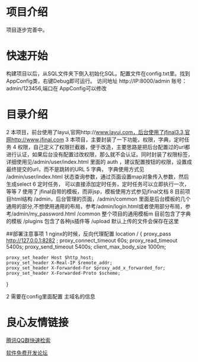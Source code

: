 # 项目介绍
项目逐步完善中。
# 快速开始
构建项目以后，从SQL文件夹下倒入初始化SQL。配置文件在config.txt里。找到AppConfig类，右键Debug即可运行。
访问地址 http://IP:8000/admin  账号：admin/123456,端口在 AppConfig可以修改

# 目录介绍
2 本项目，前台使用了layui,官网http://www.layui.com，后台使用了jfinal3.3,官网http://www.jfinal.com
3 本项目，主要封装了一下功能，权限，字典，定时任务
4
	权限，自己定义了权限拦截器，便于改造，主要思路是把后台配置过的url都进行认证，如果后台没有配置过改权限，那么就不会认证。同时封装了权限标签，详细使用见/admin/user/index.html 里面的 auth ，建议配置按钮的权限，设置成最终提交的url，而不是跳转的URL
5 字典，
	字典使用方式见 /admin/user/index.html 状态查询参数，通过页面设置map对象传入参数，然后生成select
6 	定时任务，
	可以直接添加定时任务，定时任务可以立即执行一次，等等
7 使用了 jfinal自带的模板，而非jsp，模板使用方式参见jfinal文档
8 目前项目html结构
	/admin，后台管理的页面，/admin/common 里面是后台模板的几个通用的部分,不想使用通用的布局，参考/admin/login.html或者使用部分布局，参考/admin/my_password.html
	/common 整个项目的通用模板m 目前包含了字典的模板
	/plugins 包含了各种js插件等
	/upload  默认上传的文件会保存在这里
	
##部署注意事项
1 nginx的时候，反向代理配置
location / {
	proxy_pass http://127.0.0.1:8282 ; 
	proxy_connect_timeout 60s;
	proxy_read_timeout 5400s;
	proxy_send_timeout 5400s;
	client_max_body_size    1000m; 
				
	proxy_set_header Host $http_host;
	proxy_set_header X-Real-IP $remote_addr;
	proxy_set_header X-Forwarded-For $proxy_add_x_forwarded_for;
	proxy_set_header X-Forwarded-Proto $scheme;
}
	
2 需要在config里面配置 主域名的信息


 # 良心友情链接

[腾讯QQ群快速检索](http://u.720life.cn/s/8cf73f7c)

[软件免费开发论坛](http://u.720life.cn/s/bbb01dc0)